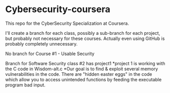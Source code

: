 Cybersecurity-coursera
==========================

This repo for the CyberSecurity Specialization at Coursera.

I'll create a branch for each class, possibly a sub-branch for each project, but probably not necessary for these courses.  Actually even using GitHub is probably completely unnecessary.

No branch for Course #1 - Usable Security

Branch for Software Security class #2 has project1 
*project 1 is working with the C code in Wisdom-alt.c
*Our goal is to find & exploit several memory vulnerabilities in the code.  There are "hidden easter eggs" in the code which allow you to access unintended functions by feeding the executable program bad input.
